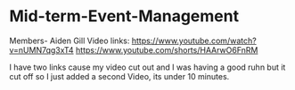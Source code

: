 # Mid-term-Event-Management
Members- Aiden Gill
Video links:
https://www.youtube.com/watch?v=nUMN7qg3xT4
https://www.youtube.com/shorts/HAArwO6FnRM

I have two links cause my video cut out and I was having a good ruhn but it cut off so I just added a second Video, its under 10 minutes.
